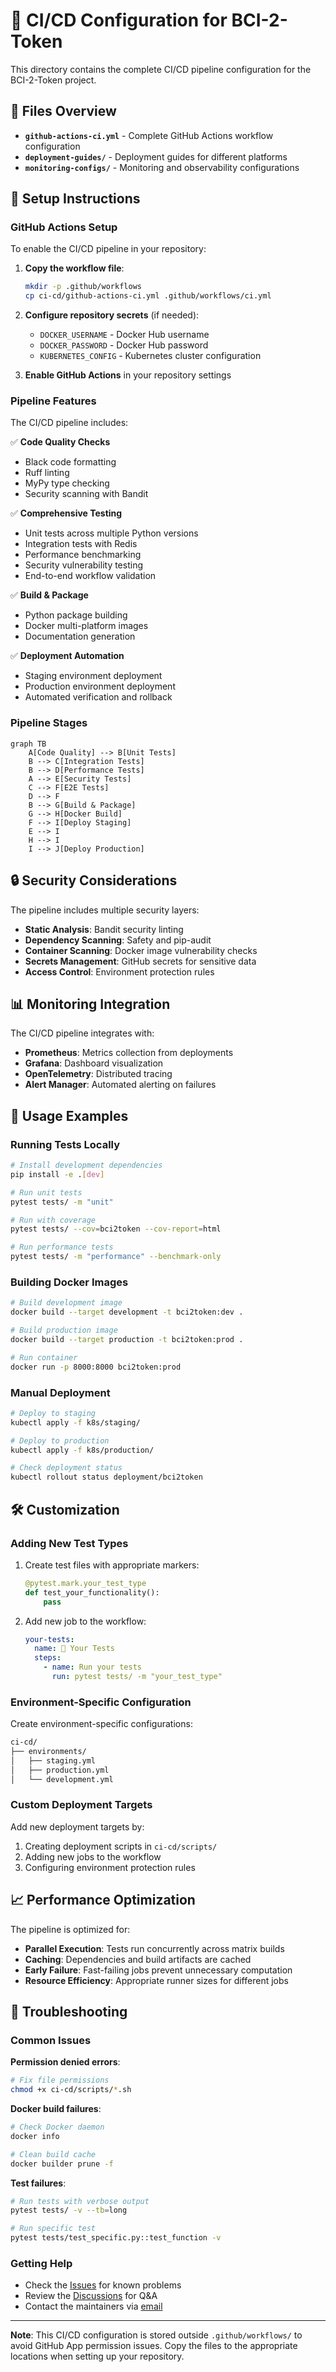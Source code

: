 # 🚀 CI/CD Configuration for BCI-2-Token

This directory contains the complete CI/CD pipeline configuration for the BCI-2-Token project.

## 📁 Files Overview

- **`github-actions-ci.yml`** - Complete GitHub Actions workflow configuration
- **`deployment-guides/`** - Deployment guides for different platforms
- **`monitoring-configs/`** - Monitoring and observability configurations

## 🔧 Setup Instructions

### GitHub Actions Setup

To enable the CI/CD pipeline in your repository:

1. **Copy the workflow file**:
   ```bash
   mkdir -p .github/workflows
   cp ci-cd/github-actions-ci.yml .github/workflows/ci.yml
   ```

2. **Configure repository secrets** (if needed):
   - `DOCKER_USERNAME` - Docker Hub username
   - `DOCKER_PASSWORD` - Docker Hub password
   - `KUBERNETES_CONFIG` - Kubernetes cluster configuration

3. **Enable GitHub Actions** in your repository settings

### Pipeline Features

The CI/CD pipeline includes:

✅ **Code Quality Checks**
- Black code formatting
- Ruff linting  
- MyPy type checking
- Security scanning with Bandit

✅ **Comprehensive Testing**
- Unit tests across multiple Python versions
- Integration tests with Redis
- Performance benchmarking
- Security vulnerability testing
- End-to-end workflow validation

✅ **Build & Package**
- Python package building
- Docker multi-platform images
- Documentation generation

✅ **Deployment Automation**
- Staging environment deployment
- Production environment deployment
- Automated verification and rollback

### Pipeline Stages

```mermaid
graph TB
    A[Code Quality] --> B[Unit Tests]
    B --> C[Integration Tests]
    B --> D[Performance Tests]
    A --> E[Security Tests]
    C --> F[E2E Tests]
    D --> F
    B --> G[Build & Package]
    G --> H[Docker Build]
    F --> I[Deploy Staging]
    E --> I
    H --> I
    I --> J[Deploy Production]
```

## 🔒 Security Considerations

The pipeline includes multiple security layers:

- **Static Analysis**: Bandit security linting
- **Dependency Scanning**: Safety and pip-audit
- **Container Scanning**: Docker image vulnerability checks
- **Secrets Management**: GitHub secrets for sensitive data
- **Access Control**: Environment protection rules

## 📊 Monitoring Integration

The CI/CD pipeline integrates with:

- **Prometheus**: Metrics collection from deployments
- **Grafana**: Dashboard visualization
- **OpenTelemetry**: Distributed tracing
- **Alert Manager**: Automated alerting on failures

## 🚀 Usage Examples

### Running Tests Locally

```bash
# Install development dependencies
pip install -e .[dev]

# Run unit tests
pytest tests/ -m "unit"

# Run with coverage
pytest tests/ --cov=bci2token --cov-report=html

# Run performance tests
pytest tests/ -m "performance" --benchmark-only
```

### Building Docker Images

```bash
# Build development image
docker build --target development -t bci2token:dev .

# Build production image  
docker build --target production -t bci2token:prod .

# Run container
docker run -p 8000:8000 bci2token:prod
```

### Manual Deployment

```bash
# Deploy to staging
kubectl apply -f k8s/staging/

# Deploy to production
kubectl apply -f k8s/production/

# Check deployment status
kubectl rollout status deployment/bci2token
```

## 🛠️ Customization

### Adding New Test Types

1. Create test files with appropriate markers:
   ```python
   @pytest.mark.your_test_type
   def test_your_functionality():
       pass
   ```

2. Add new job to the workflow:
   ```yaml
   your-tests:
     name: 🔧 Your Tests
     steps:
       - name: Run your tests
         run: pytest tests/ -m "your_test_type"
   ```

### Environment-Specific Configuration

Create environment-specific configurations:

```bash
ci-cd/
├── environments/
│   ├── staging.yml
│   ├── production.yml
│   └── development.yml
```

### Custom Deployment Targets

Add new deployment targets by:

1. Creating deployment scripts in `ci-cd/scripts/`
2. Adding new jobs to the workflow
3. Configuring environment protection rules

## 📈 Performance Optimization

The pipeline is optimized for:

- **Parallel Execution**: Tests run concurrently across matrix builds
- **Caching**: Dependencies and build artifacts are cached
- **Early Failure**: Fast-failing jobs prevent unnecessary computation
- **Resource Efficiency**: Appropriate runner sizes for different jobs

## 🔧 Troubleshooting

### Common Issues

**Permission denied errors**:
```bash
# Fix file permissions
chmod +x ci-cd/scripts/*.sh
```

**Docker build failures**:
```bash
# Check Docker daemon
docker info

# Clean build cache
docker builder prune -f
```

**Test failures**:
```bash
# Run tests with verbose output
pytest tests/ -v --tb=long

# Run specific test
pytest tests/test_specific.py::test_function -v
```

### Getting Help

- Check the [Issues](https://github.com/your-org/bci-2-token/issues) for known problems
- Review the [Discussions](https://github.com/your-org/bci-2-token/discussions) for Q&A
- Contact the maintainers via [email](mailto:support@bci2token.dev)

---

**Note**: This CI/CD configuration is stored outside `.github/workflows/` to avoid GitHub App permission issues. Copy the files to the appropriate locations when setting up your repository.